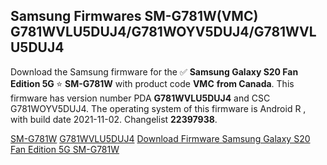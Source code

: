<h2>Samsung Firmwares SM-G781W(VMC) G781WVLU5DUJ4/G781WOYV5DUJ4/G781WVLU5DUJ4</h2>
Download the Samsung firmware for the ✅ <strong>Samsung Galaxy S20 Fan Edition 5G </strong> ⭐ <strong>SM-G781W</strong> with product code <strong>VMC</strong> <strong> from Canada</strong>. This firmware has version number PDA <strong>G781WVLU5DUJ4</strong> and CSC G781WOYV5DUJ4. The operating system of this firmware is Android R , with build date 2021-11-02. Changelist <strong>22397938</strong>.


[SM-G781W](https://samfirm.shop/samsung/model/SM-G781W)
[G781WVLU5DUJ4](https://samfirm.shop/samsung/pda/G781WVLU5DUJ4)
[Download Firmware Samsung Galaxy S20 Fan Edition 5G SM-G781W](https://samfirm.shop/samsung/firmware/470671)
